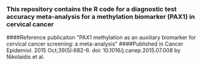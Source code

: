 ### This repository contains the R code for a diagnostic test accuracy meta-analysis for a methylation biomarker (PAX1) in cervical cancer   
####Reference publicaiton "PAX1 methylation as an auxiliary biomarker for cervical cancer screening: a meta-analysis"
####Published in Cancer Epidemiol. 2015 Oct;39(5):682-6. doi: 10.1016/j.canep.2015.07.008 by Nikolaidis et al.
